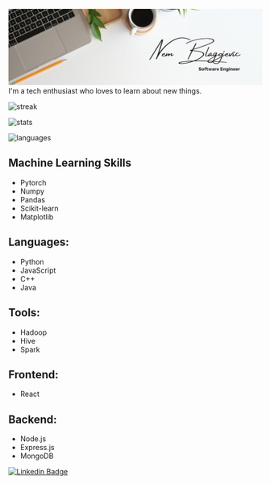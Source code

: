 ![Header image](https://github.com/nem-bla/nem-bla/blob/main/White%20Minimalist%20Profile%20LinkedIn%20Banner.png?raw=true)
I'm a tech enthusiast who loves to learn about new things.

![streak](https://github-readme-streak-stats.herokuapp.com/?user=nem-bla&theme=dark&hide_border=true)

![stats](https://github-readme-stats.vercel.app/api?username=nem-bla&theme=dark&show_icons=true&hide_border=true&count_private=true)

![languages](https://github-readme-stats.vercel.app/api/top-langs/?username=nem-bla&theme=dark&show_icons=true&hide_border=true&layout=compact)

## Machine Learning Skills
- Pytorch
- Numpy
- Pandas
- Scikit-learn
- Matplotlib

## Languages:
- Python
- JavaScript
- C++
- Java

## Tools:
- Hadoop
- Hive
- Spark

## Frontend:
- React

## Backend:
- Node.js
- Express.js
- MongoDB





[![Linkedin Badge](https://img.shields.io/badge/-LinkedIn-blue?style=flat-square&logo=Linkedin&logoColor=white&link=https://www.linkedin.com/in/nblagoje/)](https://www.linkedin.com/in/nblagoje/)
